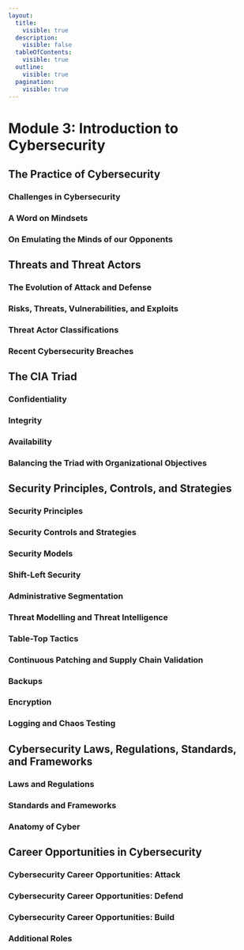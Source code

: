 ```yaml
---
layout:
  title:
    visible: true
  description:
    visible: false
  tableOfContents:
    visible: true
  outline:
    visible: true
  pagination:
    visible: true
---
```


# Module 3: Introduction to Cybersecurity

## The Practice of Cybersecurity

### Challenges in Cybersecurity

### A Word on Mindsets

### On Emulating the Minds of our Opponents

## Threats and Threat Actors

### The Evolution of Attack and Defense

### Risks, Threats, Vulnerabilities, and Exploits

### Threat Actor Classifications

### Recent Cybersecurity Breaches

## The CIA Triad

### Confidentiality

### Integrity

### Availability

### Balancing the Triad with Organizational Objectives

## Security Principles, Controls, and Strategies

### Security Principles

### Security Controls and Strategies

### Security Models

### Shift-Left Security

### Administrative Segmentation

### Threat Modelling and Threat Intelligence

### Table-Top Tactics

### Continuous Patching and Supply Chain Validation

### Backups

### Encryption

### Logging and Chaos Testing

## Cybersecurity Laws, Regulations, Standards, and Frameworks

### Laws and Regulations

### Standards and Frameworks

### Anatomy of Cyber

## Career Opportunities in Cybersecurity

### Cybersecurity Career Opportunities: Attack

### Cybersecurity Career Opportunities: Defend

### Cybersecurity Career Opportunities: Build

### Additional Roles
